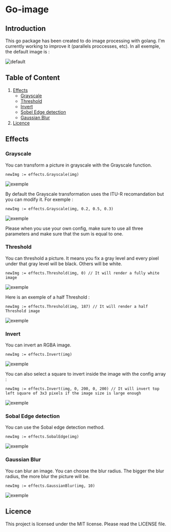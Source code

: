 # Go-image

## Introduction

This go package has been created to do image processing with golang. I'm currently working to improve it (parallels proccesses, etc). In all exemple, the default image is :

![default](./assets/images/gopher_and_docker.jpeg)

## Table of Content

1. [Effects](#effects)
    - [Grayscale](#grayscale)
    - [Threshold](#threshold)
    - [Invert](#invert)
    - [Sobel Edge detection](#sobal-edge-detection)
    - [Gaussian Blur](#gaussian-blur)
2. [Licence](#licence)

## Effects

### Grayscale

You can transform a picture in grayscale with the Grayscale function.

```golang
newImg := effects.Grayscale(img)
```

![exemple](./assets/images/Grayscale.jpeg)

By default the Grayscale transformation uses the ITU-R recomandation but you can modify it. For exemple :

```golang
newImg := effects.Grayscale(img, 0.2, 0.5, 0.3)
```

![exemple](./assets/images/configGrayscale.jpeg)

Please when you use your own config, make sure to use all three parameters and make sure that the sum is equal to one.

### Threshold

You can threshold a picture. It means you fix a gray level and every pixel under that gray level will be black. Others will be white.

```golang
newImg := effects.Threshold(img, 0) // It will render a fully white image
```

![exemple](./assets/images/whiteThreshold.jpeg)

Here is an exemple of a half Threshold :

```golang
newImg := effects.Threshold(img, 187) // It will render a half Threshold image
```

![exemple](./assets/images/halfThreshold.jpeg)

### Invert

You can invert an RGBA image.

```golang
newImg := effects.Invert(img)
```

![exemple](./assets/images/Invert.jpeg)

You can also select a square to invert inside the image with the config array :

```golang
newImg := effects.Invert(img, 0, 200, 0, 200) // It will invert top left square of 3x3 pixels if the image size is large enough
```

![exemple](./assets/images/partialInvert.jpeg)

### Sobal Edge detection

You can use the Sobal edge detection method.

```golang
newImg := effects.SobalEdge(img)
```

![exemple](./assets/images/SobalEdge.jpeg)

### Gaussian Blur

You can blur an image. You can choose the blur radius. The bigger the blur radius, the more blur the picture will be.

```golang
newImg := effects.GaussianBlur(img, 10)
```

![exemple](./assets/images/Blur.jpeg)

## Licence

This project is licensed under the MIT license. Please read the LICENSE file.
